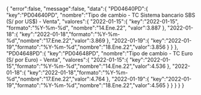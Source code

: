 {
	"error":false,
	"message":false,
	"data":{
		"PD04640PD":{
			"key":"PD04640PD",
			"nombre":"Tipo de cambio - TC Sistema bancario SBS (S/ por US$) - Venta",
			"valores":{
				"2022-01-15":{
					"key":"2022-01-15",
					"formato":"%Y-%m-%d",
					"nombre":"14.Ene.22",
					"valor":3.887
				},
				"2022-01-18":{
					"key":"2022-01-18","formato":"%Y-%m-%d","nombre":"17.Ene.22","valor":3.869
				},
				"2022-01-19":{
					"key":"2022-01-19","formato":"%Y-%m-%d","nombre":"18.Ene.22","valor":3.856
				}
			}
		},
		"PD04648PD":{
			"key":"PD04648PD",
			"nombre":"Tipo de cambio - TC Euro (S/ por Euro) - Venta",
			"valores":{
				"2022-01-15":{
					"key":"2022-01-15","formato":"%Y-%m-%d","nombre":"14.Ene.22","valor":4.536
				},
				"2022-01-18":{
					"key":"2022-01-18","formato":"%Y-%m-%d","nombre":"17.Ene.22","valor":4.764
				},
				"2022-01-19":{
					"key":"2022-01-19","formato":"%Y-%m-%d","nombre":"18.Ene.22","valor":4.565
				}
			}
		}
	}
}
